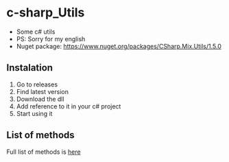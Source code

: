 # c-sharp_Utils
* Some c# utils
* PS: Sorry for my english
* Nuget package: https://www.nuget.org/packages/CSharp.Mix.Utils/1.5.0

## Instalation
1) Go to releases
2) Find latest version
3) Download the dll
4) Add reference to it in your c# project
5) Start using it

## List of methods
Full list of methods is [here](https://github.com/J1rk0s/c-sharp_Utils/wiki)
